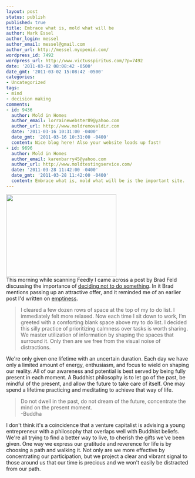 ```yaml
---
layout: post
status: publish
published: true
title: Embrace what is, mold what will be
author: Mark Essel
author_login: messel
author_email: messel@gmail.com
author_url: http://messel.myopenid.com/
wordpress_id: 7492
wordpress_url: http://www.victusspiritus.com/?p=7492
date: '2011-03-02 08:08:42 -0500'
date_gmt: '2011-03-02 15:08:42 -0500'
categories:
- Uncategorized
tags:
- mind
- decision making
comments:
- id: 9436
  author: Mold in Homes
  author_email: lorrainewebster89@yahoo.com
  author_url: http://www.moldremovaldir.com
  date: '2011-03-16 10:31:00 -0400'
  date_gmt: '2011-03-16 10:31:00 -0400'
  content: Nice blog here! Also your website loads up fast!
- id: 9696
  author: Mold in Homes
  author_email: karenbarry45@yahoo.com
  author_url: http://www.moldtestingservice.com/
  date: '2011-03-28 11:42:00 -0400'
  date_gmt: '2011-03-28 11:42:00 -0400'
  content: Embrace what is, mold what will be is the important site.
---
```

<p><a href="{{ site.url }}/assets/2011/03/sunset.jpg"><img class="aligncenter size-medium wp-image-7495" title="sunset" src="{{ site.url }}/assets/2011/03/sunset-300x224.jpg" alt="" width="300" height="224" /></a><br />
This morning while scanning Feedly I came across a post by Brad Feld discussing the importance of <a href="http://www.feld.com/wp/archives/2011/03/deciding-not-to-do-something.html">deciding not to do something</a>. In it Brad mentions passing up an attractive offer, and it reminded me of an earlier post I'd written on <a href="http://victusfate.github.io/victusspiritus/uncategorized/2010/09/28/emptiness/">emptiness</a>.</p>
<blockquote><p>I cleared a few dozen rows of space at the top of my to do list. I immediately felt more relaxed. Now each time I sit down to work, I’m greeted with a comforting blank space above my to do list. I decided this silly practice of prioritizing calmness over tasks is worth sharing. We master utilization of information by shaping the spaces that surround it. Only then are we free from the visual noise of distractions.</p></blockquote>
<p>We're only given one lifetime with an uncertain duration. Each day we have only a limited amount of energy, enthusiasm, and focus to wield on shaping our reality. All of our awareness and potential is best served by being fully present in each moment. A Buddhist philosophy is to let go of the past, be mindful of the present, and allow the future to take care of itself. One may spend a lifetime practicing and meditating to achieve that way of life.</p>
<blockquote><p>Do not dwell in the past, do not dream of the future, concentrate the mind on the present moment.<br />
-Buddha</p></blockquote>
<p>I don't think it's a coincidence that a venture capitalist is advising a young entrepreneur with a philosophy that overlaps well with Buddhist beliefs. We're all trying to find a better way to live, to cherish the gifts we've been given. One way we express our gratitude and reverence for life is by choosing a path and walking it. Not only are we more effective by concentrating our participation, but we project a clear and vibrant signal to those around us that our time is precious and we won't easily be distracted from our path.</p>
